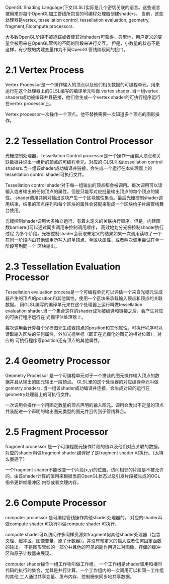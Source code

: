 OpenGL Shading Language(下文GLSL)实际是几个密切关联的语言。这些语言被用来对每个OpenGL加工管线所包含的可编程处理器创建shaders。
当前，这些处理器是vertex, tessellation control, tessellation evaluation, geometry, fragment,和compute processors.

大多数OpenGL阶段不被追踪或者使其对shaders可获得。典型地，用户定义的变量会被用来在OpenGL管线的不同的阶段来进行交互。
但是，小数量的状态不是这样，有少数的内建变量作为不同OpenGL管线阶段间的接口。

# 2.1 Vertex Process

Vertex Processor是一个操作输入的顶点以及他们相关数据的可编程单元。用来运行在这个处理器上的GLSL编写的编译单元叫做
vertex shader. 当一组vertex shaders成功被编译并且链接，他们会生成一个vertex shader的可执行程序运行在vertex processor上。

Vertex processor一次操作一个顶点。他不替换需要一次知道多个顶点的图形操作。

# 2.2 Tessellation Control Processor

光栅控制处理器，Tessellation Control processor是一个操作一组输入顶点和关联数据并说出一组新的顶点的可编程单元。对应的
GLSL叫做tessellation control shaders.当一组该shader成功编译并链接，会生成一个运行在本处理器上的tessellation control shader可执行文件。

Tessellation control shader对于每一组输出的顶点都会被调用。每次调用可以读输入或者输出的任何顶点的属性。但是只能写对应批量输出顶点的每个顶点的属性。
shader调用共同对输出区块产生一个区块属性集合。最后光栅控制shader调用结束，结果的顶点序列和每个区块的属性会装配来形成一个区块给子片段管线舞台使用。

光栅控制shader调用大多独立运行，有着未定义的关联执行顺序。但是，内建函数barriere()可以通过同步调用来控制调用顺序， 高效地划分光栅控制shader执行过程
为多个阶段。光栅控制shader会获取未定义的结果如果一次调用读取了一个在同一阶段内由其他调用所写入的单顶点、单区块属性，或者两次调用尝试在单一阶段写到同一个
区块输出。

# 2.3 Tessellation Evaluation Processor

Tessellation evaluation process是一个可编程单元可以评估一个来自光栅元生成器产生的顶点的position和其他属性。使用一个区块来承载输入顶点和顶点的关联数据。
用GLSL编写的编译单元来在这个处理器上运行叫做tessellation evaluation shader.当一个集合这样的shader成功被编译和链接之后，会产生对应的可执行程序运行在
光栅评估处理器上。

每次调用会计算每个光栅图元生成器顶点的position和其他属性。可执行程序可以读取输入区块的任何属性，外加光栅坐标（即正在光栅化的图元的相对位置）。对应的
可执行程序写position还有顶点的其他属性。

# 2.4 Geometry Processor

Geometry Processor 是一个可编程单元对于一个拼装的图元操作输入顶点的数据并且从输出的图元输出一段顶点。 GLSL里的这个处理器的对应编译单元叫做gometry shaders.
当一组该shader成功编译并连接，会生成对应的运行在geometry处理器上的可执行文件。

一次调用会操作一个用固定数量的顶点声明的输入图元。调用会发出不定量的顶点并装配进一个声明的输出图元类型的图元并且传到子管线舞台。

# 2.5 Fragment Processor

fragment processor 是一个可编程图元操作片段的值以及他们对应关联的数据。对应的shader叫做fragment shader.编译好了是fragment shader 可执行。（太特么墨迹了）

一个fragment shader不能改变一个片段(x,y)的位置。访问相邻的片段是不被允许的。由该shader计算的值用来根据当前OpenGL状态以及引发片段被生成的OGL指令更新帧缓冲区
内存或者文理内存。

# 2.6 Compute Processor

computer processor 是可编程管线操作其他shader处理器的。 对应的shader叫做compute shader.可执行叫做compute shader 可执行。

compute shader可以访问许多同样资源如fragment何其他shader处理器（包含文理、缓冲区、图像变量、原子计数器）。并没有预定义的输入或者任何固定函数的输出。
不是图形管线的一部分并且他的可见的副作用通过对图像、存储的缓冲区和原子计数器来展现。

computer shader操作一组工作物叫做工作组。 一个工作组是shader调用和相同代码的执行的集合，尤其是并行计算。一个工作组内的一次调用可以和同一工作组的其他
工人通过共享变量、发布内存、控制栅来同步地共享数据。
